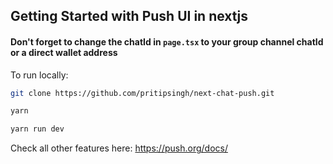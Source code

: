 ## Getting Started with Push UI in nextjs

#### Don't forget to change the chatId in `page.tsx` to your group channel chatId or a direct wallet address

To run locally:

```bash
git clone https://github.com/pritipsingh/next-chat-push.git

yarn

yarn run dev
```



Check all other features here:
https://push.org/docs/
